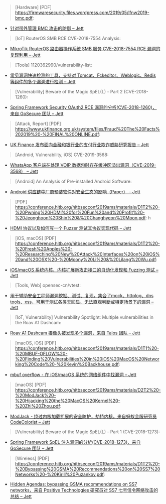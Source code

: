 > [Hardware] [PDF] https://firmwaresecurity.files.wordpress.com/2019/05/lfnw2019-bmc.pdf: 


* [针对带外管理 BMC 攻击的防御 – Jett](https://firmwaresecurity.files.wordpress.com/2019/05/lfnw2019-bmc.pdf)



> [IoT] RouterOS SMB RCE CVE-2018-7554 Analysis: 


* [MikroTik RouterOS 路由器操作系统 SMB 服务 CVE-2018-7554 RCE 漏洞的复现利用 – Jett](https://tttang.com/archive/9/)



> [Tools] 1120362990/vulnerability-list: 


* [常见漏洞快速检测的工具，支持对 Tomcat、Fckeditor、Weblogic、Redis 等组件的多个漏洞进行检测 – Jett](https://github.com/1120362990/vulnerability-list)



> [Vulnerability] Beware of the Magic SpEL(L) - Part 2 (CVE-2018-1260): 


* [Spring Framework Security OAuth2 RCE 漏洞的分析(CVE-2018-1260)，来自 GoSecure 团队 – Jett](https://www.gosecure.net/blog/2018/05/17/beware-of-the-magic-spell-part-2-cve-2018-1260)



> [Attack, Report] [PDF] https://www.ukfinance.org.uk/system/files/Fraud%20The%20Facts%202019%20-%20FINAL%20ONLINE.pdf: 


* [UK Finance 发布面向金融和银行业的支付行业欺诈威胁研究报告 – Jett](https://www.ukfinance.org.uk/system/files/Fraud%20The%20Facts%202019%20-%20FINAL%20ONLINE.pdf)



> [Android, Vulnerability, iOS] CVE-2019-3568: 


* [WhatsApp 客户端在处理 VOIP 数据包时存在缓冲区溢出漏洞（CVE-2019-3568） – Jett](https://www.facebook.com/security/advisories/cve-2019-3568)



> [Android] An Analysis of Pre-installed Android Software: 


* [Android 供应链中厂商预装软件对安全生态的影响（Paper） – Jett](https://arxiv.org/abs/1905.02713)



> [PDF] https://conference.hitb.org/hitbsecconf2019ams/materials/D1T2%20-%20Pwning%20HDMI%20for%20Fun%20and%20Profit%20-%20Jeonghoon%20Shin%20&%20Changhyeon%20Moon.pdf: 
h

* [HDMI 协议以及如何写一个 Fuzzer 测试其协议实现代码 – Jett](ttps://conference.hitb.org/hitbsecconf2019ams/materials/D1T2%20-%20Pwning%20HDMI%20for%20Fun%20and%20Profit%20-%20Jeonghoon%20Shin%20&%20Changhyeon%20Moon.pdf)



> [iOS, macOS] [PDF] https://conference.hitb.org/hitbsecconf2019ams/materials/D1T2%20-%20Fresh%20Apples%20-%20Researching%20New%20Attack%20Interfaces%20on%20iOS%20and%20OSX%20-%20Moony%20Li%20&%20Lilang%20Wu.pdf: 


* [iOS/macOS 系统内核、内核扩展新攻击接口的自动化发现和 Fuzzing 测试 – Jett](https://conference.hitb.org/hitbsecconf2019ams/materials/D1T2%20-%20Fresh%20Apples%20-%20Researching%20New%20Attack%20Interfaces%20on%20iOS%20and%20OSX%20-%20Moony%20Li%20&%20Lilang%20Wu.pdf)



> [Tools, Web] opensec-cn/vtest: 


* [用于辅助安全工程师漏洞挖掘、测试、复现，集合了mock、httplog、dns tools、xss，可用于测试各类无回显、无法直观判断或特定场景下的漏洞 – Jett](https://github.com/opensec-cn/vtest)



> [IoT, Vulnerability] Vulnerability Spotlight: Multiple vulnerabilities in the Roav A1 Dashcam: 


* [Roav A1 Dashcam 摄像头被发现多个漏洞，来自 Talos 团队 – Jett](http://feedproxy.google.com/~r/feedburner/Talos/~3/Viua7FSt2G4/vulnerability-spotlight-multiple.html)



> [macOS, iOS] [PDF] https://conference.hitb.org/hitbsecconf2019ams/materials/D1T1%20-%20MBUF-OFLOW%20-%20Finding%20Vulnerabilities%20in%20iOS%20MacOS%20Networking%20Code%20-%20Kevin%20Backhouse.pdf: 


* [mbuf overflow - 在 iOS/macOS 系统的网络组件中找漏洞 – Jett](https://conference.hitb.org/hitbsecconf2019ams/materials/D1T1%20-%20MBUF-OFLOW%20-%20Finding%20Vulnerabilities%20in%20iOS%20MacOS%20Networking%20Code%20-%20Kevin%20Backhouse.pdf)



> [macOS] [PDF] https://conference.hitb.org/hitbsecconf2019ams/materials/D2T2%20-%20ModJack%20-%20Hijacking%20the%20MacOS%20Kernel%20-%20Zhi%20Zhou.pdf: 


* [ModJack - 绕过内核加载扩展的安全防护，劫持内核。来自蚂蚁金服研究员 CodeColorist  – Jett](https://conference.hitb.org/hitbsecconf2019ams/materials/D2T2%20-%20ModJack%20-%20Hijacking%20the%20MacOS%20Kernel%20-%20Zhi%20Zhou.pdf)



> [Vulnerability] Beware of the Magic SpEL(L) - Part 1 (CVE-2018-1273): 


* [Spring Framework SpEL 注入漏洞的分析(CVE-2018-1273)，来自 GoSecure 团队 – Jett](https://www.gosecure.net/blog/2018/05/15/beware-of-the-magic-spell-part-1-cve-2018-1273)



> [Wireless] [PDF] https://conference.hitb.org/hitbsecconf2019ams/materials/D1T2%20-%20Bypassing%20GSMA%20Recommendations%20on%20SS7%20Networks%20-%20Kirill%20Puzankov.pdf: 


* [Hidden Agendas: bypassing GSMA recommendations on SS7 networks，来自 Positive Technologies 研究员对 SS7 七号信令网络攻击的总结 – Jett](https://conference.hitb.org/hitbsecconf2019ams/materials/D1T2%20-%20Bypassing%20GSMA%20Recommendations%20on%20SS7%20Networks%20-%20Kirill%20Puzankov.pdf)